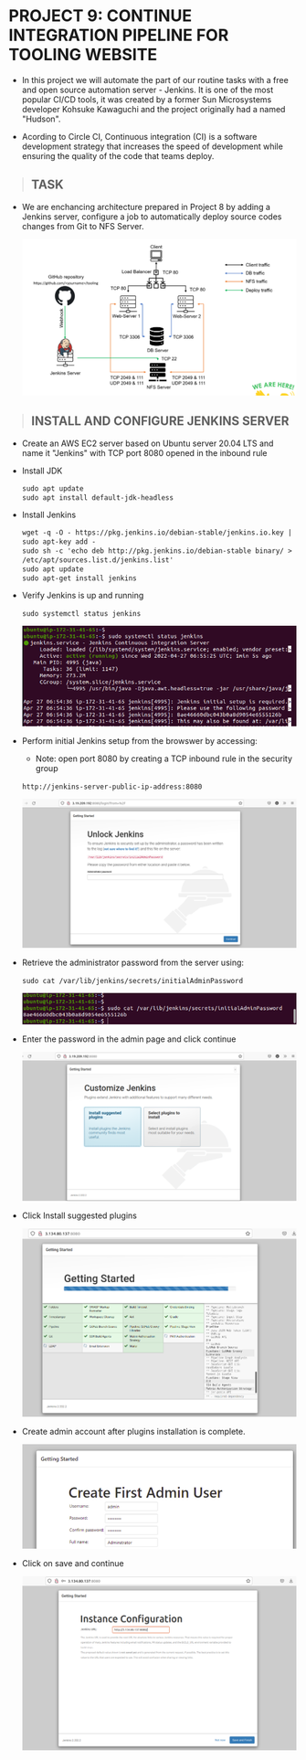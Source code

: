 # PROJECT 9: CONTINUE INTEGRATION PIPELINE FOR TOOLING WEBSITE

- In this project we will automate the part of our routine tasks with a free and open source automation server - Jenkins. It is one of the most popular CI/CD tools, it was created by a former Sun Microsystems developer Kohsuke Kawaguchi and the project originally had a named "Hudson".

- Acording to Circle CI, Continuous integration (CI) is a software development strategy that increases the speed of development while ensuring the quality of the code that teams deploy.

> ## TASK

- We are enchancing architecture prepared in Project 8 by adding a Jenkins server, configure a job to automatically deploy source codes changes from Git to NFS Server.

  ![Image](images/project-9/Diagram-for-project9.png)

> ## INSTALL AND CONFIGURE JENKINS SERVER

- Create an AWS EC2 server based on Ubuntu server 20.04 LTS and name it "Jenkins" with TCP port 8080 opened in the inbound rule

- Install JDK

  ```
  sudo apt update
  sudo apt install default-jdk-headless
  ```

- Install Jenkins

  ```
  wget -q -O - https://pkg.jenkins.io/debian-stable/jenkins.io.key | sudo apt-key add -
  sudo sh -c 'echo deb http://pkg.jenkins.io/debian-stable binary/ > /etc/apt/sources.list.d/jenkins.list'
  sudo apt update
  sudo apt-get install jenkins
  ```

- Verify Jenkins is up and running

  `sudo systemctl status jenkins`

  ![Jenkins status](images/project-9/jenkins-running-status.png)

- Perform initial Jenkins setup from the browswer by accessing:

  - Note: open port 8080 by creating a TCP inbound rule in the security group

  `http://jenkins-server-public-ip-address:8080`

  ![Jenkins-in-the-browswer](images/project-9/Jenkins-getting-started.png)

- Retrieve the administrator password from the server using:

  `sudo cat /var/lib/jenkins/secrets/initialAdminPassword`

  ![Jenkins-password](images/project-9/jenkins-initial-psd.png)

- Enter the password in the admin page and click continue

  ![Jenkins Plugins](images/project-9/jenkins-install-plugins.png)

- Click Install suggested plugins

  ![Plugins](images/project-9/tools-installed.png)

- Create admin account after plugins installation is complete.

  ![Create admin account](images/project-9/create-an-admin-account.png)

- Click on save and continue

  ![Save configuration](images/project-9/jenkins-last-config-page.png)

